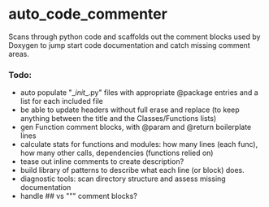 # auto_code_commenter

Scans through python code and scaffolds out the comment blocks used by Doxygen to jump start code documentation and catch missing comment areas.

### Todo:

* auto populate "\__init__.py" files with appropriate @package entries and a list for each included file
* be able to update headers without full erase and replace (to keep anything between the title and the Classes/Functions lists)
* gen Function comment blocks, with @param and @return boilerplate lines
* calculate stats for functions and modules: how many lines (each func), how many other calls, dependencies (functions relied on)
* tease out inline comments to create description?
* build library of patterns to describe what each line (or block) does.
* diagnostic tools: scan directory structure and assess missing documentation
* handle ## vs """ comment blocks?
